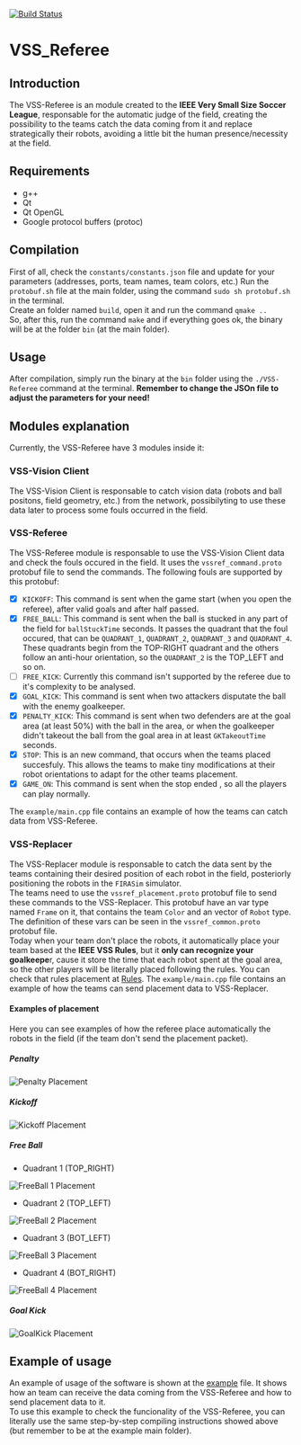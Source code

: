 [![Build Status](https://travis-ci.com/MaracatronicsRobotics/VSSReferee.svg)](https://travis-ci.com/MaracatronicsRobotics/VSSReferee)

# VSS_Referee

## Introduction
The VSS-Referee is an module created to the **IEEE Very Small Size Soccer League**, responsable for the automatic judge of the field, creating the possibility to the teams catch the data coming from it and replace strategically their robots, avoiding a little bit the human presence/necessity at the field.

## Requirements
 * g++
 * Qt
 * Qt OpenGL
 * Google protocol buffers (protoc)
 
## Compilation
First of all, check the `constants/constants.json` file and update for your parameters (addresses, ports, team names, team colors, etc.)
Run the `protobuf.sh` file at the main folder, using the command `sudo sh protobuf.sh` in the terminal.  
Create an folder named `build`, open it and run the command `qmake ..`  
So, after this, run the command `make` and if everything goes ok, the binary will be at the folder `bin` (at the main folder).  

## Usage
After compilation, simply run the binary at the `bin` folder using the `./VSS-Referee` command at the terminal. 
**Remember to change the JSOn file to adjust the parameters for your need!**

## Modules explanation
Currently, the VSS-Referee have 3 modules inside it:  

### VSS-Vision Client
The VSS-Vision Client is responsable to catch vision data (robots and ball positons, field geometry, etc.) from the network, possibilyting to use these data later to process some fouls occurred in the field.

### VSS-Referee
The VSS-Referee module is responsable to use the VSS-Vision Client data and check the fouls occured in the field. 
It uses the `vssref_command.proto` protobuf file to send the commands. The following fouls are supported by this protobuf:
- [x] `KICKOFF`: This command is sent when the game start (when you open the referee), after valid goals and after half passed.
- [x] `FREE_BALL`: This command is sent when the ball is stucked in any part of the field for `ballStuckTime` seconds. It passes the quadrant that the foul occured, that can be `QUADRANT_1`, `QUADRANT_2`, `QUADRANT_3` and `QUADRANT_4`. These quadrants begin from the TOP-RIGHT quadrant and the others follow an anti-hour orientation, so the `QUADRANT_2` is the TOP_LEFT and so on.
- [ ] `FREE_KICK`: Currently this command isn't supported by the referee due to it's complexity to be analysed.
- [x] `GOAL_KICK`: This command is sent when two attackers disputate the ball with the enemy goalkeeper.
- [x] `PENALTY_KICK`: This command is sent when two defenders are at the goal area (at least 50%) with the ball in the area, or when the goalkeeper didn't takeout the ball from the goal area in at least `GKTakeoutTime` seconds.
- [x] `STOP`: This is an new command, that occurs when the teams placed succesfuly. This allows the teams to make tiny modifications at their robot orientations to adapt for the other teams placement.
- [x] `GAME_ON`: This command is sent when the stop ended , so all the players can play normally.

The `example/main.cpp` file contains an example of how the teams can catch data from VSS-Referee.  

### VSS-Replacer
The VSS-Replacer module is responsable to catch the data sent by the teams containing their desired position of each robot in the field, posteriorly positioning the robots in the `FIRASim` simulator.  
The teams need to use the `vssref_placement.proto` protobuf file to send these commands to the VSS-Replacer. This protobuf have an var type named `Frame` on it, that contains the team `Color` and an vector of `Robot` type. The definition of these vars can be seen in the `vssref_common.proto` protobuf file.  
Today when your team don't place the robots, it automatically place your team based at the **IEEE VSS Rules**, but it **only can recognize your goalkeepe**r, cause it store the time that each robot spent at the goal area, so the other players will be literally placed following the rules. You can check that rules placement at [Rules](http://200.145.27.208/cbr/wp-content/uploads/2020/07/vssRegras_Portugues.pdf).
The `example/main.cpp` file contains an example of how the teams can send placement data to VSS-Replacer.  

#### Examples of placement
Here you can see examples of how the referee place automatically the robots in the field (if the team don't send the placement packet).
##### Penalty

![Penalty Placement](https://github.com/MaracatronicsRobotics/VSSReferee/blob/master/resources/Penalty.jpeg)
##### Kickoff

![Kickoff Placement](https://github.com/MaracatronicsRobotics/VSSReferee/blob/master/resources/Kickoff.jpeg)
##### Free Ball
- Quadrant 1 (TOP_RIGHT)

![FreeBall 1 Placement](https://github.com/MaracatronicsRobotics/VSSReferee/blob/master/resources/FreeBall_TOPRIGHT.jpeg)
- Quadrant 2 (TOP_LEFT)

![FreeBall 2 Placement](https://github.com/MaracatronicsRobotics/VSSReferee/blob/master/resources/FreeBall_TOPLEFT.jpeg)
- Quadrant 3 (BOT_LEFT)

![FreeBall 3 Placement](https://github.com/MaracatronicsRobotics/VSSReferee/blob/master/resources/FreeBall_BOTLEFT.jpeg)
- Quadrant 4 (BOT_RIGHT)

![FreeBall 4 Placement](https://github.com/MaracatronicsRobotics/VSSReferee/blob/master/resources/FreeBall_BOTRIGHT.jpeg)
##### Goal Kick

![GoalKick Placement](https://github.com/MaracatronicsRobotics/VSSReferee/blob/master/resources/GoalKick.jpeg)
## Example of usage
An example of usage of the software is shown at the [example](https://github.com/zsmn/vss_referee/blob/master/example/main.cpp) file. It shows how an team can receive the data coming from the VSS-Referee and how to send placement data to it.  
To use this example to check the funcionality of the VSS-Referee, you can literally use the same step-by-step compiling instructions showed above (but remember to be at the example main folder).  
